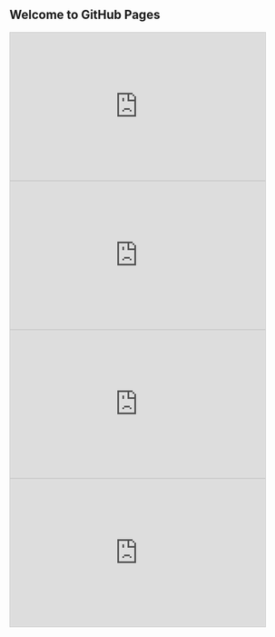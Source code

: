 ## Welcome to GitHub Pages
<iframe width="450" height="260" style="border: 1px solid #cccccc;" src="http://api.thingspeak.com/channels/62475/charts/5?width=450&height=260&sum=10&days=10&dynamic=true&type=column&yaxis=Aktivit%C3%A4t&xaxis=Datum&title=Einflugsloch" ></iframe>
<iframe width="450" height="260" style="border: 1px solid #cccccc;" src="http://api.thingspeak.com/channels/62475/charts/2?width=450&height=260&days=10&dynamic=true&yaxis=%C2%B0C&xaxis=Datum&title=Temperatur" ></iframe>
<iframe width="450" height="260" style="border: 1px solid #cccccc;" src="http://api.thingspeak.com/channels/62475/charts/3?width=450&height=260&days=10&dynamic=true&yaxis=Pascal&xaxis=Datum&title=Luftdruck" ></iframe>
<iframe width="450" height="260" style="border: 1px solid #cccccc;" src="http://api.thingspeak.com/channels/62475/charts/4?width=450&height=260&days=10&dynamic=true&yaxis=Prozent&xaxis=Datum&title=Luftfeuchtitgkeit" ></iframe>

